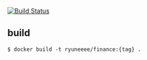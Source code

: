 [![Build Status](https://ci.ryun.kr/api/badges/ryuneeee/finance/status.svg)](https://ci.ryun.kr/ryuneeee/finance)

## build
```shell
$ docker build -t ryuneeee/finance:{tag} .
```
